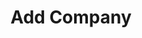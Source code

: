 ---
title: Add Company
excerpt: Lets you add a new company to the org.
api:
  file: v2.json
  operationId: add-company
deprecated: false
hidden: false
metadata:
  title: ''
  description: ''
  robots: index
next:
  description: ''
---